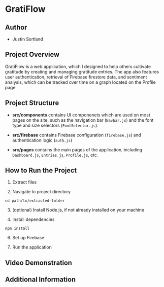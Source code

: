 # GratiFlow

## Author

* Justin Sortland

## Project Overview

GratiFlow is a web application, which I designed to help others cultivate gratitude by creating and managing gratitude entries. The app also features user authentication, retrieval of Firebase firestore data, and sentiment analysis, which can be tracked over time on a graph located on the Profile page.

## Project Structure

* **src/components** contains UI componenets which are used on most pages on the site, such as the navigation bar (`Navbar.js`) and the font type and size selectors (`FontSelector.js`).

* **src/firebase** contains Firebase configuration (`firebase.js`) and authentication logic (`auth.js`)

* **src/pages** contains the main pages of the application, including `Dashboard.js`, `Entries.js`, `Profile.js`, etc.

## How to Run the Project

1. Extract files

2. Navigate to project directory

```
cd path/to/extracted-folder
```

3. (optional) Install Node.js, if not already installed on your machine

4. Install dependencies

```
npm install
```

6. Set up Firebase

7. Run the application

## Video Demonstration

## Additional Information
